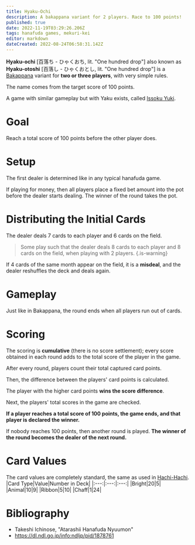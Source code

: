 ```yaml
---
title: Hyaku-Ochi
description: A bakappana variant for 2 players. Race to 100 points!
published: true
date: 2022-11-19T03:29:26.206Z
tags: hanafuda games, mekuri-kei
editor: markdown
dateCreated: 2022-08-24T06:58:31.142Z
---
```


**Hyaku-ochi** [百落ち - ひゃくおち, lit. "One hundred drop"] also known as **Hyaku-otoshi** [百落し - ひゃくおとし, lit. "One hundred drop"] is a [Bakappana](/en/hanafuda/games/bakappana) variant for **two or three players**, with very simple rules.

The name comes from the target score of 100 points.

A game with similar gameplay but with Yaku exists, called [Issoku Yuki](/en/hanafuda/games/issokuyuki).

# Goal
Reach a total score of 100 points before the other player does.

# Setup
The first dealer is determined like in any typical hanafuda game.

If playing for money, then all players place a fixed bet amount into the pot before the dealer starts dealing. The winner of the round takes the pot.

# Distributing the Initial Cards
The dealer deals 7 cards to each player and 6 cards on the field. 

> Some play such that the dealer deals 8 cards to each player and 8 cards on the field, when playing with 2 players.
{.is-warning}

If 4 cards of the same month appear on the field, it is a **misdeal**, and the dealer reshuffles the deck and deals again. 

# Gameplay
Just like in Bakappana, the round ends when all players run out of cards.

# Scoring
The scoring is **cumulative** (there is no score settlement); every score obtained in each round adds to the total score of the player in the game.

After every round, players count their total captured card points.

Then, the difference between the players' card points is calculated.

The player with the higher card points **wins the score difference**.

Next, the players' total scores in the game are checked.

**If a player reaches a total score of 100 points, the game ends, and that player is declared the winner.**

If nobody reaches 100 points, then another round is played. **The winner of the round becomes the dealer of the next round.**

# Card Values
The card values are completely standard, the same as used in [Hachi-Hachi](/en/hanafuda/games/hachi-hachi).
|Card Type|Value|Number in Deck|
|:---:|:---:|:---:|
|Bright|20|5|
|Animal|10|9|
|Ribbon|5|10|
|Chaff|1|24|


# Bibliography
- Takeshi Ichinose, "Atarashii Hanafuda Nyuumon"
- https://dl.ndl.go.jp/info:ndljp/pid/1878761
